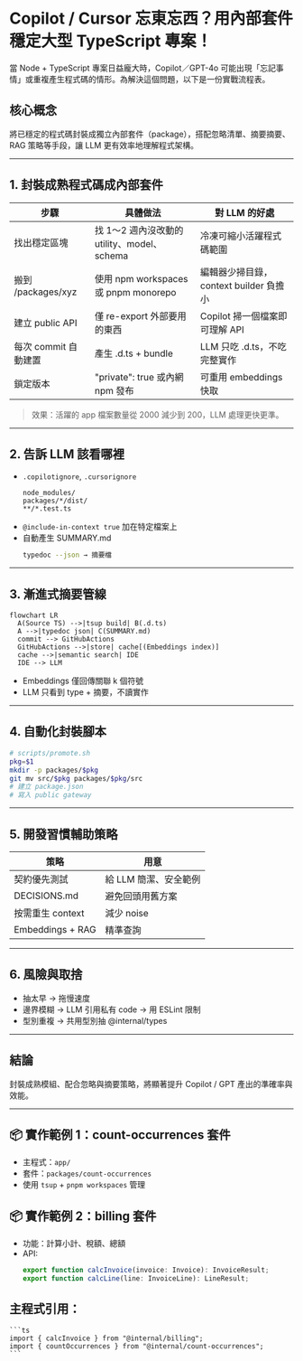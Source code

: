 
# Copilot / Cursor 忘東忘西？用內部套件穩定大型 TypeScript 專案！

當 Node + TypeScript 專案日益龐大時，Copilot／GPT-4o 可能出現「忘記事情」或重複產生程式碼的情形。為解決這個問題，以下是一份實戰流程表。

## 核心概念
將已穩定的程式碼封裝成獨立內部套件（package），搭配忽略清單、摘要摘要、RAG 策略等手段，讓 LLM 更有效率地理解程式架構。

---

## 1. 封裝成熟程式碼成內部套件

| 步驟 | 具體做法 | 對 LLM 的好處 |
|------|-----------|----------------|
| 找出穩定區塊 | 找 1～2 週內沒改動的 utility、model、schema | 冷凍可縮小活躍程式碼範圍 |
| 搬到 /packages/xyz | 使用 npm workspaces 或 pnpm monorepo | 編輯器少掃目錄，context builder 負擔小 |
| 建立 public API | 僅 re-export 外部要用的東西 | Copilot 掃一個檔案即可理解 API |
| 每次 commit 自動建置 | 產生 .d.ts + bundle | LLM 只吃 .d.ts，不吃完整實作 |
| 鎖定版本 | "private": true 或內網 npm 發布 | 可重用 embeddings 快取 |

> 效果：活躍的 app 檔案數量從 2000 減少到 200，LLM 處理更快更準。

---

## 2. 告訴 LLM 該看哪裡

- `.copilotignore`, `.cursorignore`
  ```
  node_modules/
  packages/*/dist/
  **/*.test.ts
  ```
- `@include-in-context true` 加在特定檔案上
- 自動產生 SUMMARY.md
  ```bash
  typedoc --json → 摘要檔
  ```

---

## 3. 漸進式摘要管線

```mermaid
flowchart LR
  A(Source TS) -->|tsup build| B(.d.ts)
  A -->|typedoc json| C(SUMMARY.md)
  commit --> GitHubActions
  GitHubActions -->|store| cache[(Embeddings index)]
  cache -->|semantic search| IDE
  IDE --> LLM
```

- Embeddings 僅回傳關聯 k 個符號
- LLM 只看到 type + 摘要，不讀實作

---

## 4. 自動化封裝腳本

```bash
# scripts/promote.sh
pkg=$1
mkdir -p packages/$pkg
git mv src/$pkg packages/$pkg/src
# 建立 package.json
# 寫入 public gateway
```

---

## 5. 開發習慣輔助策略

| 策略 | 用意 |
|-------|------|
| 契約優先測試 | 給 LLM 簡潔、安全範例 |
| DECISIONS.md | 避免回頭用舊方案 |
| 按需重生 context | 減少 noise |
| Embeddings + RAG | 精準查詢 |

---

## 6. 風險與取捨

- 抽太早 → 拖慢速度
- 邊界模糊 → LLM 引用私有 code → 用 ESLint 限制
- 型別重複 → 共用型別抽 @internal/types

---

## 結論

封裝成熟模組、配合忽略與摘要策略，將顯著提升 Copilot / GPT 產出的準確率與效能。

---

## 📦 實作範例 1：count-occurrences 套件

- 主程式：`app/`
- 套件：`packages/count-occurrences`
- 使用 `tsup` + `pnpm workspaces` 管理

## 📦 實作範例 2：billing 套件

- 功能：計算小計、稅額、總額
- API:
  ```ts
  export function calcInvoice(invoice: Invoice): InvoiceResult;
  export function calcLine(line: InvoiceLine): LineResult;
  ```

## 主程式引用：
    ```ts
    import { calcInvoice } from "@internal/billing";
    import { countOccurrences } from "@internal/count-occurrences";
    ```
